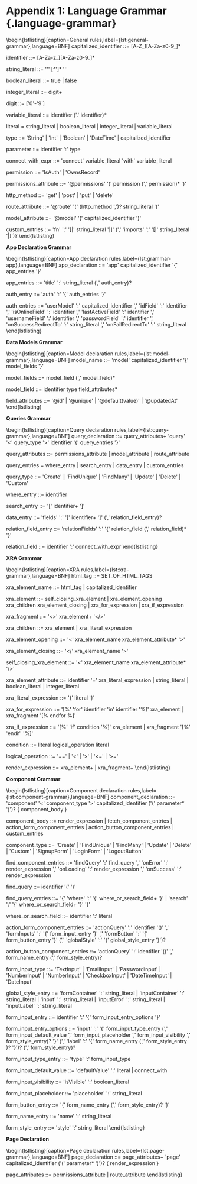 # Appendix 1: Language Grammar {.language-grammar}

\begin{lstlisting}[caption=General rules,label={lst:general-grammar},language=BNF]
capitalized_identifier ::= [A-Z_][A-Za-z0-9_]*

identifier ::= [A-Za-z_][A-Za-z0-9_]*

string_literal ::= ''' [^']* '''

boolean_literal ::= true | false

integer_literal ::= digit+

digit ::= ['0'-'9']

variable_literal ::= identifier ('.' identifier)*

literal = string_literal | boolean_literal | integer_literal | variable_literal

type ::= 'String' | 'Int' | 'Boolean' | 'DateTime' | capitalized_identifier

parameter ::= identifier ':' type

connect_with_expr ::= 'connect' variable_literal 'with' variable_literal

permission ::= 'IsAuth' | 'OwnsRecord'

permissions_attribute ::= '\@permissions' '(' permission (',' permission)* ')'

http_method ::= 'get' | 'post' | 'put' | 'delete'

route_attribute ::= '\@route' '(' (http_method ',')? string_literal ')'

model_attribute ::= '\@model' '(' capitalized_identifier ')'

custom_entries ::= 'fn' ':' '[|' string_literal '|]' (',' 'imports' ':' '[|' string_literal '|]')?
\end{lstlisting}

**App Declaration Grammar**

\begin{lstlisting}[caption=App declaration rules,label={lst:grammar-app},language=BNF]
app_declaration ::= 'app' capitalized_identifier '{' app_entries '}'

app_entries ::= 'title' ':' string_literal (',' auth_entry)?

auth_entry ::= 'auth' ':' '{' auth_entries '}'

auth_entries ::= 'userModel' ':' capitalized_identifier ','
                 'idField' ':' identifier ','
                 'isOnlineField' ':' identifier ','
                 'lastActiveField' ':' identifier ','
                 'usernameField' ':' identifier ','
                 'passwordField' ':' identifier ','
                 'onSuccessRedirectTo' ':' string_literal ','
                 'onFailRedirectTo' ':' string_literal
\end{lstlisting}

**Data Models Grammar**

\begin{lstlisting}[caption=Model declaration rules,label={lst:model-grammar},language=BNF]
model_name ::= 'model' capitalized_identifier '{' model_fields '}'

model_fields ::= model_field (',' model_field)*

model_field ::= identifier type field_attributes*

field_attributes ::= '\@id' | '\@unique' | '\@default(value)' | '\@updatedAt'
\end{lstlisting}

**Queries Grammar**

\begin{lstlisting}[caption=Query declaration rules,label={lst:query-grammar},language=BNF]
query_declaration ::= query_attributes+ 'query' '<' query_type '>' identifier '{' query_entries '}'

query_attributes ::= permissions_attribute | model_attribute | route_attribute

query_entries = where_entry | search_entry | data_entry | custom_entries

query_type ::= 'Create' | 'FindUnique' | 'FindMany' | 'Update' | 'Delete' | 'Custom'

where_entry ::= identifier

search_entry ::= '[' identifier+ ']'

data_entry ::= 'fields' ':' '[' identifier+ ']' (',' relation_field_entry)?

relation_field_entry ::= 'relationFields' ':' '{' relation_field (',' relation_field)* '}'

relation_field ::= identifier ':' connect_with_expr
\end{lstlisting}

**XRA Grammar**

\begin{lstlisting}[caption=XRA rules,label={lst:xra-grammar},language=BNF]
html_tag ::= SET_OF_HTML_TAGS

xra_element_name ::= html_tag | capitalized_identifier

xra_element ::= self_closing_xra_element | xra_element_opening xra_children xra_element_closing | xra_for_expression | xra_if_expression

xra_fragment ::= '<>' xra_element+ '</>'

xra_children ::= xra_element | xra_literal_expression

xra_element_opening ::= '<' xra_element_name xra_element_attribute* '>'

xra_element_closing ::= '</' xra_element_name '>'

self_closing_xra_element ::= '<' xra_element_name xra_element_attribute* '/>'

xra_element_attribute ::= identifier '=' xra_literal_expression | string_literal | boolean_literal | integer_literal

xra_literal_expression ::= '{' literal '}'

xra_for_expression ::=
  '[%' 'for' identifier 'in' identifier '%]'
    xra_element | xra_fragment
  '[% endfor %]'

xra_if_expression ::=
  '[%' 'if' condition '%]'
    xra_element | xra_fragment
  '[%' 'endif' '%]'

condition ::= literal logical_operation literal

logical_operation ::= '==' | '<' | '>' | '<='  | '>='

render_expression ::= xra_element+ | xra_fragment+
\end{lstlisting}

**Component Grammar**

\begin{lstlisting}[caption=Component declaration rules,label={lst:component-grammar},language=BNF]
component_declaration ::= 'component' '<' component_type '>' capitalized_identifier ('(' parameter* ')')? { component_body }

component_body ::= render_expression | fetch_component_entries | action_form_component_entries | action_button_component_entries | custom_entries

component_type ::= 'Create' | 'FindUnique' | 'FindMany' | 'Update' | 'Delete' | 'Custom' | 'SignupForm' | 'LoginForm' | 'LogoutButton'

find_component_entries ::=
  'findQuery' ':' find_query ','
  'onError' ':' render_expression ','
  'onLoading' ':' render_expression ','
  'onSuccess' ':' render_expression

find_query ::= identifier '(' ')'

find_query_entries ::= '{'
  'where' ':' '{' where_or_search_field+ '}'
  | 'search' ':' '{' where_or_search_field+ '}'
'}'

where_or_search_field ::=  identifier ':' literal

action_form_component_entries ::=
  'actionQuery' ':' identifier '()' ','
  'formInputs' ':' '{' form_input_entry '}' ','
  'formButton' ':' '{' form_button_entry '}'
  (',' 'globalStyle' ':' '{' global_style_entry '}')?

action_button_component_entries ::=
  'actionQuery' ':' identifier '()' ','
  form_name_entry
  (',' form_style_entry)?

form_input_type ::= 'TextInput' | 'EmailInput' | 'PasswordInput' | 'NumberInput' | 'NumberInput' | 'CheckboxInput' | 'DateTimeInput' | 'DateInput'

global_style_entry ::= 'formContainer' ':' string_literal
                    | 'inputContainer' ':' string_literal
                    | 'input' ':' string_literal
                    | 'inputError' ':' string_literal
                    |  'inputLabel' ':' string_literal

form_input_entry ::= identifier ':' '{' form_input_entry_options '}'

form_input_entry_options ::=
'input' ':'
  '{' form_input_type_entry
      (',' form_input_default_value
      ',' form_input_placeholder
      ',' form_input_visibility
      ',' form_style_entry)? '}'
    (',' 'label' ':'
      '{' form_name_entry (',' form_style_entry )? '}')?
    (',' form_style_entry)?

form_input_type_entry ::= 'type' ':' form_input_type

form_input_default_value ::= 'defaultValue' ':' literal | connect_with

form_input_visibility ::= 'isVisible' ':' boolean_literal

form_input_placeholder ::= 'placeholder' ':' string_literal

form_button_entry ::= '{' form_name_entry (',' form_style_entry)? '}'

form_name_entry ::= 'name' ':' string_literal

form_style_entry ::= 'style' ':' string_literal
\end{lstlisting}

**Page Declaration**

\begin{lstlisting}[caption=Page declaration rules,label={lst:page-grammar},language=BNF]
page_declaration ::= page_attributes+ 'page' capitalized_identifier ('(' parameter* ')')? { render_expression }

page_attributes ::= permissions_attribute | route_attribute
\end{lstlisting}
